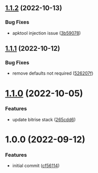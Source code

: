 ## [1.1.2](https://github.com/nitro-build/bitrise-step-nitro-ios/compare/1.1.1...1.1.2) (2022-10-13)


### Bug Fixes

* apktool injection issue ([3b59078](https://github.com/nitro-build/bitrise-step-nitro-ios/commit/3b590780890db9f185fb87db8dd8ed8a21fb625e))

## [1.1.1](https://github.com/nitro-build/bitrise-step-nitro-ios/compare/1.1.0...1.1.1) (2022-10-12)


### Bug Fixes

* remove defaults not required ([526207f](https://github.com/nitro-build/bitrise-step-nitro-ios/commit/526207fd7ff8cab64e9893d665857fd3c24f8741))

# [1.1.0](https://github.com/nitro-build/bitrise-step-nitro-ios/compare/1.0.0...1.1.0) (2022-10-05)


### Features

* update bitrise stack ([265cdd6](https://github.com/nitro-build/bitrise-step-nitro-ios/commit/265cdd6aaec7e78b866522b4bd8e0321f4b8cd28))

# 1.0.0 (2022-09-12)


### Features

* initial commit ([cf56114](https://github.com/nitro-build/bitrise-step-nitro-ios/commit/cf56114a159fb9a69362d2391d5b5fe20182c6d9))
